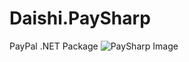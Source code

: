 # Daishi.PaySharp
PayPal .NET Package
![PaySharp Image](https://dl.dropboxusercontent.com/u/26042707/PaySharp%20Logo.jpg)

